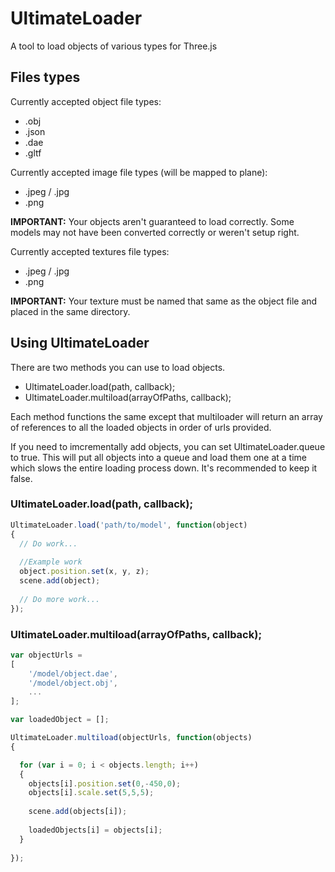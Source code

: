 # UltimateLoader
A tool to load objects of various types for Three.js

## Files types
Currently accepted object file types:
* .obj
* .json
* .dae
* .gltf

Currently accepted image file types (will be mapped to plane):
* .jpeg / .jpg
* .png

**IMPORTANT:** Your objects aren't guaranteed  to load correctly. Some models may not have been converted correctly or weren't setup right.

Currently accepted textures file types:
* .jpeg / .jpg
* .png

**IMPORTANT:** Your texture must be named that same as the object file and placed in the same directory.

## Using UltimateLoader

There are two methods you can use to load objects. 
* UltimateLoader.load(path, callback);
* UltimateLoader.multiload(arrayOfPaths, callback);

Each method functions the same except that multiloader will return an array of references to all the loaded objects in order of urls provided.

If you need to imcrementally add objects, you can set UltimateLoader.queue to true. This will put all objects into a queue and load them one at a time which slows the entire loading process down. It's recommended to keep it false.

### UltimateLoader.load(path, callback);
```javascript
UltimateLoader.load('path/to/model', function(object)
{
  // Do work...
  
  //Example work
  object.position.set(x, y, z);
  scene.add(object);
  
  // Do more work...
});
```



### UltimateLoader.multiload(arrayOfPaths, callback);
```javascript
var objectUrls =
[
	'/model/object.dae',
	'/model/object.obj',
	...
];

var loadedObject = [];

UltimateLoader.multiload(objectUrls, function(objects)
{

  for (var i = 0; i < objects.length; i++)
  {
  	objects[i].position.set(0,-450,0);
  	objects[i].scale.set(5,5,5);
  
  	scene.add(objects[i]);
  	
  	loadedObjects[i] = objects[i];
  }
  
});
```
